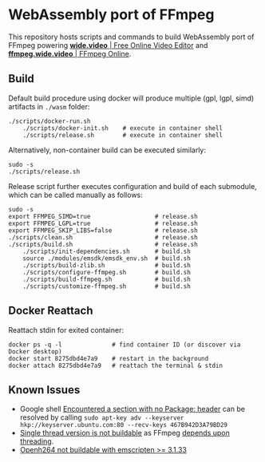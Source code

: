 # WebAssembly port of FFmpeg

This repository hosts scripts and commands to build WebAssembly port of FFmpeg powering [**wide.video** | Free Online Video Editor](https://wide.video) and [**ffmpeg.wide.video** | FFmpeg Online](https://ffmpeg.wide.video).

## Build

Default build procedure using docker will produce multiple (gpl, lgpl, simd) artifacts in `./wasm` folder:

```shell
./scripts/docker-run.sh
	./scripts/docker-init.sh    # execute in container shell
	./scripts/release.sh        # execute in container shell
```

Alternatively, non-container build can be executed similarly:

```shell
sudo -s
./scripts/release.sh
```

Release script further executes configuration and build of each submodule, which can be called manually as follows:

```shell
sudo -s
export FFMPEG_SIMD=true                  # release.sh
export FFMPEG_LGPL=true                  # release.sh
export FFMPEG_SKIP_LIBS=false            # release.sh
./scripts/clean.sh                       # release.sh
./scripts/build.sh                       # release.sh
	./scripts/init-dependencies.sh       # build.sh
	source ./modules/emsdk/emsdk_env.sh  # build.sh
	./scripts/build-zlib.sh              # build.sh
	./scripts/configure-ffmpeg.sh        # build.sh
	./scripts/build-ffmpeg.sh            # build.sh
	./scripts/customize-ffmpeg.sh        # build.sh
```

## Docker Reattach

Reattach stdin for exited container:

```shell
docker ps -q -l              # find container ID (or discover via Docker desktop)
docker start 8275dbd4e7a9    # restart in the background
docker attach 8275dbd4e7a9   # reattach the terminal & stdin
```

## Known Issues

- Google shell [Encountered a section with no Package: header](https://github.com/hashicorp/consul/issues/11162) can be resolved by calling `sudo apt-key adv --keyserver hkp://keyserver.ubuntu.com:80 --recv-keys 467B942D3A79BD29`
- [Single thread version is not buildable](https://trac.ffmpeg.org/ticket/10009) as FFmpeg [depends upon threading](http://git.videolan.org/?p=ffmpeg.git;a=commitdiff;h=760ce4bc0bd11f74f0851c0a662dd5cae888df83).
- [Openh264 not buildable with emscripten >= 3.1.33](https://github.com/cisco/openh264/issues/3666)